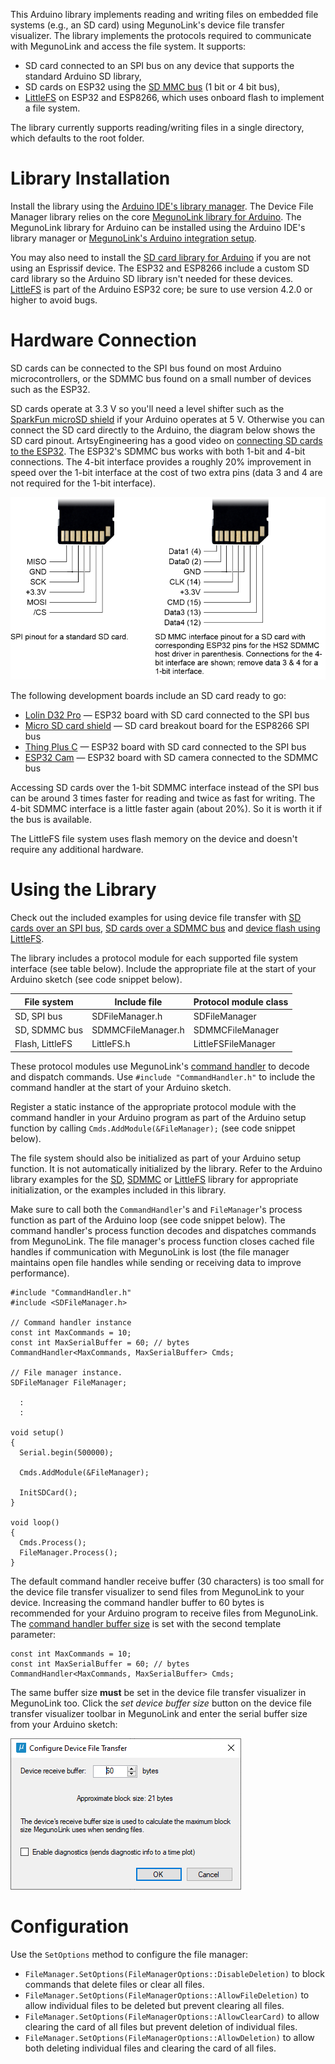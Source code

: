 This Arduino library implements reading and writing files on embedded file systems (e.g., 
an SD card) using MegunoLink's device file transfer visualizer. The library implements 
the protocols required to communicate with MegunoLink and access the file system. It 
supports:
* SD card connected to an SPI bus on any device that supports the standard Arduino SD library,
* SD cards on ESP32 using the [SD MMC bus](https://docs.espressif.com/projects/esp-idf/en/latest/esp32/api-reference/peripherals/sdmmc_host.html) (1 bit or 4 bit bus),
* [LittleFS](https://github.com/espressif/arduino-esp32/tree/master/libraries/LittleFS) on ESP32 and ESP8266, which uses onboard flash to implement a file system. 

The library currently supports reading/writing files in a single directory, which defaults
to the root folder. 

# Library Installation
Install the library using the [Arduino IDE's library manager](https://docs.arduino.cc/software/ide-v1/tutorials/installing-libraries). 
The Device File Manager library relies on the core [MegunoLink library for Arduino](https://www.megunolink.com/documentation/arduino-library/). 
The MegunoLink library for Arduino can be installed using the Arduino IDE's library
manager or [MegunoLink's Arduino integration setup](https://www.megunolink.com/documentation/install/installing-megunolink/). 

You may also need to install the [SD card library for Arduino](https://www.arduino.cc/reference/en/libraries/sd/) if you are not using an Esprissif device. 
The ESP32 and ESP8266 include a custom SD card library so the Arduino SD library isn't needed for these devices. [LittleFS](https://github.com/espressif/arduino-esp32/tree/master/libraries/LittleFS) is part of the Arduino ESP32 core; be sure to use version 4.2.0 or higher to avoid bugs. 

# Hardware Connection
SD cards can be connected to the SPI bus found on most Arduino microcontrollers, or the SDMMC bus found on a small number of devices such as the ESP32. 

SD cards operate at 3.3&nbsp;V so you'll need a level shifter such as the [SparkFun microSD shield](https://www.sparkfun.com/products/12761)  if your Arduino operates at 5&nbsp;V. Otherwise you can connect the SD card directly to the Arduino, the diagram below shows the SD card pinout. ArtsyEngineering has a good video on [connecting SD cards to the ESP32](https://www.youtube.com/watch?v=e1xOgZsnAuw). The ESP32's SDMMC bus works with both 1-bit and 4-bit connections. The 4-bit interface provides a roughly 20% improvement in speed over the 1-bit interface at the cost of two extra pins (data 3 and 4 are not required for the 1-bit interface). 

![SD Card Connections](documentation/images/SDCardConnections.png)

The following development boards include an SD card ready to go:
* [Lolin D32 Pro](https://www.wemos.cc/en/latest/d32/d32_pro.html) &mdash; ESP32 board with SD card connected to the SPI bus
* [Micro SD card shield](https://www.wemos.cc/en/latest/d1_mini_shield/micro_sd.html) &mdash; SD card breakout board for the ESP8266 SPI bus
* [Thing Plus C](https://www.sparkfun.com/products/18018) &mdash; ESP32 board with SD card connected to the SPI bus
* [ESP32 Cam](https://www.arducam.com/esp32-machine-vision-learning-guide/) &mdash; ESP32 board with SD camera connected to the SDMMC bus

Accessing SD cards over the 1-bit SDMMC interface instead of the SPI bus can be around 3 times faster for reading and twice as fast for writing. The 4-bit SDMMC interface is a little faster again (about 20%). So it is worth it if the bus is available. 

The LittleFS file system uses flash memory on the device and doesn't require any additional hardware. 

# Using the Library
Check out the included examples for using device file transfer with [SD cards over an SPI bus](examples/SDCard/SDCard.ino), [SD cards over a SDMMC bus](examples/SDMMCCard/SDMMCCard.ino) and [device flash using LittleFS](examples/LittleFS/LittleFS.ino).

The library includes a protocol module for each supported file system interface (see table below). Include the appropriate file at the start of your Arduino sketch  (see code snippet below). 

| File system     | Include file       | Protocol module class|
| --------------- | ------------------ | ---------------------|
| SD, SPI bus     | SDFileManager.h    | SDFileManager        |
| SD, SDMMC bus   | SDMMCFileManager.h | SDMMCFileManager     |
| Flash, LittleFS | LittleFS.h         | LittleFSFileManager  |

These protocol modules use MegunoLink's [command handler](https://www.megunolink.com/documentation/arduino-libraries/serial-command-handler/) to decode and dispatch commands. Use `#include "CommandHandler.h"` to include the command handler at the start of your Arduino sketch. 

Register a static instance of the appropriate protocol module with the command handler in your Arduino program as part of the Arduino setup function by calling `Cmds.AddModule(&FileManager);` (see code snippet below). 

The file system should also be initialized as part of your Arduino setup function. It is not automatically initialized by the library. Refer to the Arduino library examples for the [SD](https://www.arduino.cc/reference/en/libraries/sd/), [SDMMC](https://github.com/espressif/arduino-esp32/tree/master/libraries/SD_MMC/examples/SDMMC_Test) or [LittleFS](https://github.com/espressif/arduino-esp32/tree/master/libraries/LittleFS/examples/LITTLEFS_test) library for appropriate initialization, or the examples included in this library. 

Make sure to call both the `CommandHandler`'s and `FileManager`'s process function as part of the Arduino loop (see code snippet below). The command handler's process function decodes and dispatches commands from MegunoLink. The file manager's process function closes cached file handles if communication with MegunoLink is lost (the file manager maintains open file handles while sending or receiving data to improve performance). 

```
#include "CommandHandler.h"
#include <SDFileManager.h>

// Command handler instance
const int MaxCommands = 10;
const int MaxSerialBuffer = 60; // bytes
CommandHandler<MaxCommands, MaxSerialBuffer> Cmds;

// File manager instance.
SDFileManager FileManager;

  :
  :

void setup()
{
  Serial.begin(500000);

  Cmds.AddModule(&FileManager);

  InitSDCard();
}

void loop()
{
  Cmds.Process();
  FileManager.Process();
}
```

The default command handler receive buffer (30 characters) is too small for the device file transfer visualizer to send files from MegunoLink to your device. Increasing the command handler buffer to 60 bytes is recommended for your Arduino program to receive files from MegunoLink. The [command handler buffer size](https://www.megunolink.com/documentation/arduino-libraries/serial-command-handler/#Command_Buffer_Size) is set with the second template parameter: 
```
const int MaxCommands = 10;
const int MaxSerialBuffer = 60; // bytes
CommandHandler<MaxCommands, MaxSerialBuffer> Cmds;
```

The same buffer size **must** be set in the device file transfer visualizer in MegunoLink too. Click the *set device buffer size* button on the device file transfer visualizer toolbar in MegunoLink and enter the serial buffer size from your Arduino sketch:

![Set serial buffer size](documentation/images/ConfigureDeviceFileTransfer.png)


# Configuration
Use the `SetOptions` method to configure the file manager:
* `FileManager.SetOptions(FileManagerOptions::DisableDeletion)` to block commands that delete files or clear all files. 
* `FileManager.SetOptions(FileManagerOptions::AllowFileDeletion)` to allow individual files to be deleted but prevent clearing all files.
* `FileManager.SetOptions(FileManagerOptions::AllowClearCard)` to allow clearing the card of all files but prevent deletion of individual files. 
* `FileManager.SetOptions(FileManagerOptions::AllowDeletion)` to allow both deleting individual files and clearing the card of all files. 
